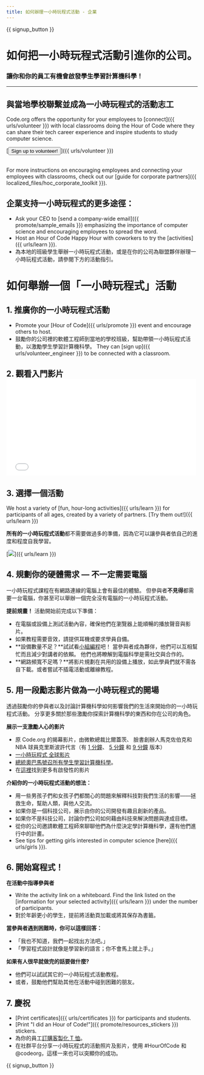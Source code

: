 ```yaml
---
title: 如何辦理一小時玩程式活動 - 企業
---
```


{{ signup_button }}

# 如何把一小時玩程式活動引進你的公司。

### 讓你和你的員工有機會啟發學生學習計算機科學！

* * *

## 與當地學校聯繫並成為一小時玩程式的活動志工

Code.org offers the opportunity for your employees to [connect]({{ urls/volunteer }}) with local classrooms doing the Hour of Code where they can share their tech career experience and inspire students to study computer science.

[<button>Sign up to volunteer!</button>]({{ urls/volunteer }}) <br /> <br />

For more instructions on encouraging employees and connecting your employees with classrooms, check out our [guide for corporate partners]({{ localized_files/hoc_corporate_toolkit }}).

## 企業支持一小時玩程式的更多途徑：

- Ask your CEO to [send a company-wide email]({{ promote/sample_emails }}) emphasizing the importance of computer science and encouraging employees to spread the word.
- Host an Hour of Code Happy Hour with coworkers to try the [activities]({{ urls/learn }}).
- 為本地的班級學生舉辦一小時玩程式活動，或是在你的公司為聯盟夥伴辦理一小時玩程式活動，請參閱下方的活動指引。

# 如何舉辦一個「一小時玩程式」活動

## 1. 推廣你的一小時玩程式活動

- Promote your [Hour of Code]({{ urls/promote }}) event and encourage others to host.
- 鼓勵你的公司裡的軟體工程師到當地的學校班級，幫助帶領一小時玩程式活動，以激勵學生學習計算機科學。 They can [sign up]({{ urls/volunteer_engineer }}) to be connected with a classroom.

## 2. 觀看入門影片 <iframe width="500" height="255" src="//www.youtube.com/embed/SrnvvWDm73k" frameborder="0" allowfullscreen mark="crwd-mark"></iframe> 

## 3. 選擇一個活動

We host a variety of [fun, hour-long activities]({{ urls/learn }}) for participants of all ages, created by a variety of partners. [Try them out!]({{ urls/learn }})

**所有的一小時玩程式活動**都不需要做過多的準備，因為它可以讓參與者依自己的進度和程度自我學習。

[![](/images/fit-700/tutorials.png)]({{ urls/learn }})

## 4. 規劃你的硬體需求 — 不一定需要電腦

一小時玩程式課程在有網路連線的電腦上會有最佳的體驗。 但參與者**不見得**都需要一台電腦，你甚至可以舉辦一個完全沒有電腦的一小時玩程式活動。

**提前規畫！** 活動開始前完成以下準備：

- 在電腦或設備上測試活動內容，確保他們在瀏覽器上能順暢的播放聲音與影片。
- 如果教程需要音效，請提供耳機或要求學員自備。
- **設備數量不足？**試試看[小組編程](https://www.youtube.com/watch?v=vgkahOzFH2Q)吧！ 當參與者成為夥伴，他們可以互相幫忙而且減少對講者的依賴。 他們也將瞭解到電腦科學是需社交與合作的。
- **網路頻寬不足嗎？**將影片規劃在共用的設備上播放，如此學員們就不需各自下載。或者嘗試不插電活動或離線教程。

## 5. 用一段勵志影片做為一小時玩程式的開場

透過鼓勵你的參與者以及討論計算機科學如何影響我們的生活來開始你的一小時玩程式活動。 分享更多關於那些激勵你探索計算機科學的東西和你在公司的角色。

**展示一支激勵人心的影片**

- 原 Code.org 的揭幕影片，由微軟總裁比爾蓋茨、 臉書創辦人馬克佐伯克和 NBA 球員克里斯波許代言（有 [1 分鐘](https://www.youtube.com/watch?v=qYZF6oIZtfc)、 [5 分鐘](https://www.youtube.com/watch?v=nKIu9yen5nc) 和 [9 分鐘](https://www.youtube.com/watch?v=dU1xS07N-FA) 版本）
- [一小時玩程式 全球影片](https://www.youtube.com/watch?v=KsOIlDT145A)
- [總統奧巴馬號召所有學生學習計算機科學](https://www.youtube.com/watch?v=6XvmhE1J9PY)。
- 在[這裡](https://www.youtube.com/playlist?list=PLzdnOPI1iJNfpD8i4Sx7U0y2MccnrNZuP)找到更多有啟發性的影片

**介紹你的一小時玩程式活動的想法：**

- 用一些男孩子們和女孩子們都關心的問題來解釋科技對我們生活的影響——拯救生命，幫助人類，與他人交流。
- 如果你是一個科技公司，展示由你的公司開發有趣且創新的產品。
- 如果你不是科技公司，討論你們公司如何藉由科技來解決問題與達成目標。
- 從你的公司邀請軟體工程師來聊聊他們為什麼決定學計算機科學，還有他們進行中的計畫。
- See tips for getting girls interested in computer science [here]({{ urls/girls }}).

## 6. 開始寫程式！

**在活動中指導參與者**

- Write the activity link on a whiteboard. Find the link listed on the [information for your selected activity]({{ urls/learn }}) under the number of participants.
- 對於年齡更小的學生，提前將活動頁加載或將其保存為書籤。

**當參與者遇到困難時，你可以這樣回答：**

- 「我也不知道，我們一起找出方法吧。」
- 「學習程式設計就像是學習新的語言；你不會馬上就上手。」

**如果有人很早就做完的話要做什麼?**

- 他們可以試試其它的一小時玩程式活動教程。
- 或者，鼓勵他們幫助其他在活動中碰到困難的朋友。

## 7. 慶祝

- [Print certificates]({{ urls/certificates }}) for participants and students.
- [Print "I did an Hour of Code!"]({{ promote/resources_stickers }}) stickers.
- 為你的員工[訂購客製化 T 恤](http://blog.code.org/post/132608499493/hour-of-code-shirts-and-more)。
- 在社群平台分享一小時玩程式的活動照片及影片，使用 #HourOfCode 和 @codeorg，這樣一來也可以突顯你的成功。

{{ signup_button }}